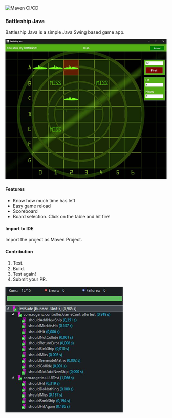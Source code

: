 ![Maven CI/CD](https://github.com/petruki/battleship-java/workflows/Maven%20CI/CD/badge.svg)

### Battleship Java

Battleship Java is a simple Java Swing based game app.

![Battleship UI](https://raw.githubusercontent.com/petruki/battleship-java/master/docs/main.jpg)


#### Features

- Know how much time has left
- Easy game reload
- Scoreboard
- Board selection. Click on the table and hit fire!


#### Import to IDE

Import the project as Maven Project.

#### Contribution

1. Test.
2. Build.
3. Test again!
4. Submit your PR.

![Test](https://raw.githubusercontent.com/petruki/battleship-java/master/docs/test.jpg)